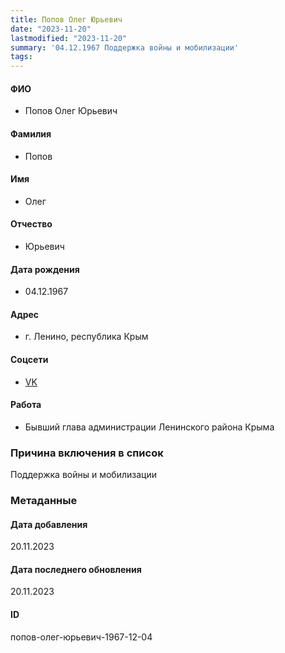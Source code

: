 ```yaml
---
title: Попов Олег Юрьевич
date: "2023-11-20"
lastmodified: "2023-11-20"
summary: '04.12.1967 Поддержка войны и мобилизации'
tags: 
---
```

<!--# pp2-->
<!--## Фигурант-->
<!--### Личные данные-->
#### ФИО
- Попов Олег Юрьевич
#### Фамилия
- Попов
#### Имя
- Олег
#### Отчество
- Юрьевич
#### Дата рождения
- 04.12.1967
#### Адрес
- г. Ленино, республика Крым
#### Соцсети
- [VK](https://vk.com/id738374608)
#### Работа
- Бывший глава администрации Ленинского района Крыма
### Причина включения в список
Поддержка войны и мобилизации
### Метаданные
#### Дата добавления
20.11.2023
#### Дата последнего обновления
20.11.2023
#### ID
попов-олег-юрьевич-1967-12-04
<!--## END;-->
